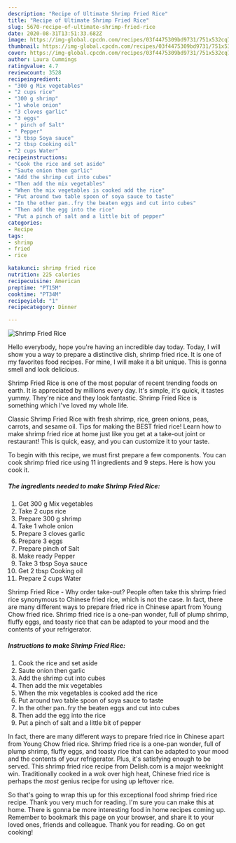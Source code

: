 ```yaml
---
description: "Recipe of Ultimate Shrimp Fried Rice"
title: "Recipe of Ultimate Shrimp Fried Rice"
slug: 5670-recipe-of-ultimate-shrimp-fried-rice
date: 2020-08-31T13:51:33.682Z
image: https://img-global.cpcdn.com/recipes/03f4475309bd9731/751x532cq70/shrimp-fried-rice-recipe-main-photo.jpg
thumbnail: https://img-global.cpcdn.com/recipes/03f4475309bd9731/751x532cq70/shrimp-fried-rice-recipe-main-photo.jpg
cover: https://img-global.cpcdn.com/recipes/03f4475309bd9731/751x532cq70/shrimp-fried-rice-recipe-main-photo.jpg
author: Laura Cummings
ratingvalue: 4.7
reviewcount: 3528
recipeingredient:
- "300 g Mix vegetables"
- "2 cups rice"
- "300 g shrimp"
- "1 whole onion"
- "3 cloves garlic"
- "3 eggs"
- " pinch of Salt"
- " Pepper"
- "3 tbsp Soya sauce"
- "2 tbsp Cooking oil"
- "2 cups Water"
recipeinstructions:
- "Cook the rice and set aside"
- "Saute onion then garlic"
- "Add the shrimp cut into cubes"
- "Then add the mix vegetables"
- "When the mix vegetables is cooked add the rice"
- "Put around two table spoon of soya sauce to taste"
- "In the other pan..fry the beaten eggs and cut into cubes"
- "Then add the egg into the rice"
- "Put a pinch of salt and a little bit of pepper"
categories:
- Recipe
tags:
- shrimp
- fried
- rice

katakunci: shrimp fried rice 
nutrition: 225 calories
recipecuisine: American
preptime: "PT15M"
cooktime: "PT34M"
recipeyield: "1"
recipecategory: Dinner

---
```



![Shrimp Fried Rice](https://img-global.cpcdn.com/recipes/03f4475309bd9731/751x532cq70/shrimp-fried-rice-recipe-main-photo.jpg)

Hello everybody, hope you're having an incredible day today. Today, I will show you a way to prepare a distinctive dish, shrimp fried rice. It is one of my favorites food recipes. For mine, I will make it a bit unique. This is gonna smell and look delicious.

Shrimp Fried Rice is one of the most popular of recent trending foods on earth. It is appreciated by millions every day. It's simple, it's quick, it tastes yummy. They're nice and they look fantastic. Shrimp Fried Rice is something which I've loved my whole life.

Classic Shrimp Fried Rice with fresh shrimp, rice, green onions, peas, carrots, and sesame oil. Tips for making the BEST fried rice! Learn how to make shrimp fried rice at home just like you get at a take-out joint or restaurant! This is quick, easy, and you can customize it to your taste.


To begin with this recipe, we must first prepare a few components. You can cook shrimp fried rice using 11 ingredients and 9 steps. Here is how you cook it.

<!--inarticleads1-->

##### The ingredients needed to make Shrimp Fried Rice:

1. Get 300 g Mix vegetables
1. Take 2 cups rice
1. Prepare 300 g shrimp
1. Take 1 whole onion
1. Prepare 3 cloves garlic
1. Prepare 3 eggs
1. Prepare  pinch of Salt
1. Make ready  Pepper
1. Take 3 tbsp Soya sauce
1. Get 2 tbsp Cooking oil
1. Prepare 2 cups Water


Shrimp Fried Rice - Why order take-out? People often take this shrimp fried rice synonymous to Chinese fried rice, which is not the case. In fact, there are many different ways to prepare fried rice in Chinese apart from Young Chow fried rice. Shrimp fried rice is a one-pan wonder, full of plump shrimp, fluffy eggs, and toasty rice that can be adapted to your mood and the contents of your refrigerator. 

<!--inarticleads2-->

##### Instructions to make Shrimp Fried Rice:

1. Cook the rice and set aside
1. Saute onion then garlic
1. Add the shrimp cut into cubes
1. Then add the mix vegetables
1. When the mix vegetables is cooked add the rice
1. Put around two table spoon of soya sauce to taste
1. In the other pan..fry the beaten eggs and cut into cubes
1. Then add the egg into the rice
1. Put a pinch of salt and a little bit of pepper


In fact, there are many different ways to prepare fried rice in Chinese apart from Young Chow fried rice. Shrimp fried rice is a one-pan wonder, full of plump shrimp, fluffy eggs, and toasty rice that can be adapted to your mood and the contents of your refrigerator. Plus, it&#39;s satisfying enough to be served. This shrimp fried rice recipe from Delish.com is a major weeknight win. Traditionally cooked in a wok over high heat, Chinese fried rice is perhaps the *most* genius recipe for using up leftover rice. 

So that's going to wrap this up for this exceptional food shrimp fried rice recipe. Thank you very much for reading. I'm sure you can make this at home. There is gonna be more interesting food in home recipes coming up. Remember to bookmark this page on your browser, and share it to your loved ones, friends and colleague. Thank you for reading. Go on get cooking!
